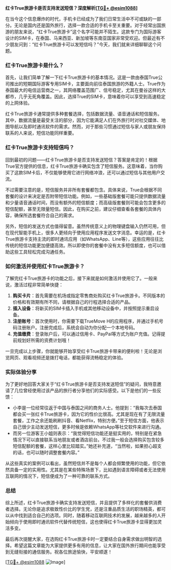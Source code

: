 **红卡True旅游卡是否支持发送短信？深度解析[[TG💪+ @esim1088](https://t.me/s/esim1088)]**

在当今这个信息爆炸的时代，手机卡已经成为了我们日常生活中不可或缺的一部分。无论是国内还是国外旅行，选择一款合适的手机卡至关重要。对于经常出国旅游的朋友来说，“红卡True旅游卡”这个名字可能并不陌生。这款专门为国际游客设计的SIM卡，在泰国、马来西亚、新加坡等东南亚国家非常受欢迎。但最近有不少朋友问到：“红卡True旅游卡可以发短信吗？”今天，我们就来详细聊聊这个问题。

### 红卡True旅游卡是什么？

首先，让我们简单了解一下红卡True旅游卡的基本情况。这是一款由泰国True公司推出的短期国际游客专用SIM卡，主要面向前往泰国旅游的外籍人士。True作为泰国最大的电信运营商之一，其网络覆盖范围广、信号稳定，尤其在曼谷这样的大都市，几乎无死角覆盖。因此，选择True的SIM卡，意味着你可以享受到高速稳定的上网体验。

红卡True旅游卡通常提供多种套餐选择，包括数据流量、语音通话和短信服务。其中，数据流量是最受关注的部分，因为它能满足人们在外旅行时对社交媒体、地图导航以及即时通讯软件的需求。然而，对于那些习惯通过短信与家人或朋友保持联系的人来说，短信功能同样重要。

### 红卡True旅游卡支持短信吗？

回到最初的问题——红卡True旅游卡是否支持发送短信？答案是肯定的！根据True官方提供的信息，红卡True旅游卡确实包含了短信服务。这意味着，当你购买了这款SIM卡后，不仅能够使用它进行网络冲浪，还可以通过短信与其他用户交流。

不过需要注意的是，短信服务并非所有套餐都包含。具体来说，True会根据不同套餐的设计来决定是否附带短信功能。例如，一些基础版套餐可能只提供数据流量和少量语音通话时间，而没有额外的短信额度；而高级版套餐则可能会包含更多的短信配额，甚至无限量短信。因此，在购买之前，建议仔细查看各套餐的具体内容，确保所选套餐符合自己的需求。

另外，短信的发送方式也值得留意。虽然传统意义上的物理键盘输入仍然可用，但在现代智能手机上，很多人更倾向于使用应用程序发送文字消息。幸运的是，红卡True旅游卡支持主流的即时通讯应用（如WhatsApp、Line等），这些应用往往比传统的短信功能更加便捷高效。所以即使你的套餐中没有太多短信额度，也可以借助这些工具轻松完成沟通任务。

### 如何激活并使用红卡True旅游卡？

了解完红卡True旅游卡的功能之后，接下来就是如何激活并使用它了。一般来说，激活过程非常简单快捷：

1. **购买卡片**：首先需要在机场或指定零售商处购买红卡True旅游卡。不同版本的价格和有效期有所不同，请根据自己的行程选择合适的产品。
2. **插入设备**：将新买的SIM卡插入手机或其他移动设备中，并按照提示重启设备。
3. **注册账号**：首次使用时，你需要下载TrueMove H的应用程序，并通过手机号码注册账户。注册完成后，系统会自动为你分配一个本地号码。
4. **充值缴费**：登录账户后，可以通过信用卡、PayPal等方式为账户充值。记得提前规划好所需的资费计划哦！

一旦完成以上步骤，你就能够开始享受红卡True旅游卡带来的便利啦！无论是浏览网页、观看视频还是拨打电话，都能获得流畅稳定的体验。

### 实际体验分享

为了更好地回答大家关于“红卡True旅游卡是否支持发送短信”的疑问，我特意邀请了几位曾经使用过该产品的旅行者分享他们的实际感受。以下是他们的一些反馈：

- 小李是一位经常往返于中国与泰国之间的商务人士。他提到：“我每次去泰国都会买一张红卡True旅游卡，因为它的性价比很高。尤其是现在有了无限流量套餐，工作之余还能刷刷抖音、看Netflix，特别方便。”至于短信方面，他表示自己很少主动发送短信，更多时候是依赖WhatsApp等社交软件来进行沟通。
- 而另一位游客王小姐则表示：“我觉得短信功能还是挺实用的，特别是在紧急情况下可以直接联系当地朋友或者酒店前台。不过我一般会选择购买包含较多短信配额的套餐，这样心里比较踏实。”她还补充道，“当然啦，如果担心超支的话，也可以随时调整套餐内容。”

从这些真实的案例可以看出，虽然短信并不是每个人都会频繁使用的功能，但它依然具备一定的实用性。尤其是在某些特殊场景下，比如遇到语言障碍或者无法使用互联网的情况下，短信便成为了一种可靠的联系方式。

### 总结

综上所述，红卡True旅游卡确实支持发送短信，并且提供了多样化的套餐供消费者选择。无论你是追求极致性价比的学生党，还是注重品质生活的职场精英，都可以从中找到适合自己的选项。同时，随着移动互联网技术的发展，越来越多的人开始倾向于使用即时通讯软件代替传统短信，这也使得红卡True旅游卡显得更加灵活多变。

最后再次提醒大家，在选购红卡True旅游卡时一定要结合自身需求做出明智的选择。希望这篇文章能为大家提供更多有用的信息，让大家在国外旅行期间也能享受到无缝衔接的通信服务。祝各位旅途愉快，平安顺遂！

[[TG💪+ @esim1088](https://t.me/s/esim1088) ![Image](https://i.postimg.cc/4NQfJmqS/Snipaste-2025-05-13-00-14-12.png)]